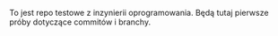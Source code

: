 To jest repo testowe z inzynierii oprogramowania.
Będą tutaj pierwsze próby dotyczące commitów i branchy.

